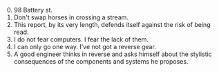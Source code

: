 0. 98 Battery st.
1. Don't swap horses in crossing a stream.
2. This report, by its very length, defends itself against the risk of being read.
3. I do not fear computers. I fear the lack of them.
4. I can only go one way. I've not got a reverse gear.
5. A good engineer thinks in reverse and asks himself about the stylistic consequences of the components and systems he proposes.